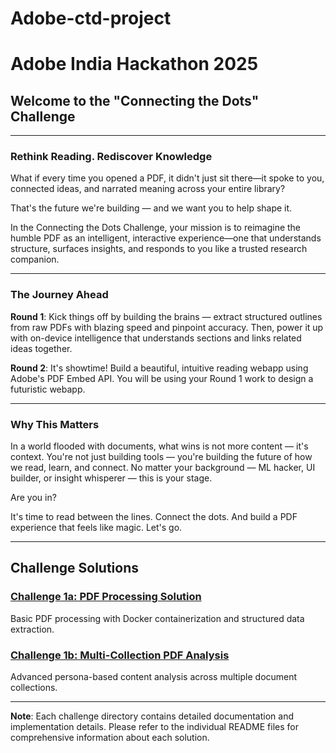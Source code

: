 # Adobe-ctd-project
# Adobe India Hackathon 2025

## Welcome to the "Connecting the Dots" Challenge

---

### Rethink Reading. Rediscover Knowledge

What if every time you opened a PDF, it didn't just sit there—it spoke to you, connected ideas, and narrated meaning across your entire library?

That's the future we're building — and we want you to help shape it.

In the Connecting the Dots Challenge, your mission is to reimagine the humble PDF as an intelligent, interactive experience—one that understands structure, surfaces insights, and responds to you like a trusted research companion.

---

### The Journey Ahead

**Round 1**: Kick things off by building the brains — extract structured outlines from raw PDFs with blazing speed and pinpoint accuracy. Then, power it up with on-device intelligence that understands sections and links related ideas together.

**Round 2**: It's showtime! Build a beautiful, intuitive reading webapp using Adobe's PDF Embed API. You will be using your Round 1 work to design a futuristic webapp.

---

### Why This Matters

In a world flooded with documents, what wins is not more content — it's context. You're not just building tools — you're building the future of how we read, learn, and connect. No matter your background — ML hacker, UI builder, or insight whisperer — this is your stage.

Are you in?

It's time to read between the lines. Connect the dots. And build a PDF experience that feels like magic. Let's go.

---

## Challenge Solutions

### [Challenge 1a: PDF Processing Solution](#)
Basic PDF processing with Docker containerization and structured data extraction.

### [Challenge 1b: Multi-Collection PDF Analysis](#)
Advanced persona-based content analysis across multiple document collections.

---

**Note**: Each challenge directory contains detailed documentation and implementation details. Please refer to the individual README files for comprehensive information about each solution.
